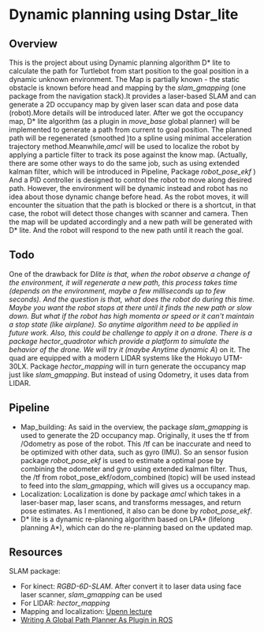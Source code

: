 # Dynamic planning using Dstar_lite


## Overview

This is the project about using Dynamic planning algorithm D* lite to calculate the
path for Turtlebot from start position to the goal position in a dynamic unknown environment.
The Map is partially known - the static obstacle is known before head and mapping by the *slam_gmapping* (one package from the navigation stack).It provides a laser-based SLAM and can generate a 2D occupancy map by given laser scan data and pose data (robot).More details will be
introduced later. After we got the occupancy map, D* lite algorithm (as a plugin in *move_base* global planner) will be implemented to generate a path from current to goal position. The planned path will be regenerated (smoothed )to a spline using minimal acceleration trajectory method.Meanwhile,*amcl* will be used to localize the robot by applying a particle filter to track its pose against the know map. (Actually, there are some other ways to do the same job, such as using extended kalman filter, which will be introduced in Pipeline, Package *robot_pose_ekf* ) And a PID controller is designed to control the robot to move along desired path. However, the environment will be dynamic instead and robot has no idea about those dynamic change before head. As the robot moves, it will encounter the situation that the path is blocked or there is a shortcut, in that case, the robot will detect those changes with scanner and camera. Then the map will be updated accordingly and a new path will be generated with D* lite. And the robot will respond to the new path until it reach the goal.

## Todo
One of the drawback for D*lite is that, when the robot observe a change of the environment, it will regenerate a new path, this process takes time (depends on the environment, maybe a few milliseconds up to few seconds). And the question is that, what does the robot do during this time. Maybe you want the robot stops at there until it finds the new path or slow down. But what if the robot has high momenta or speed or it can't maintain a stop state (like airplane). So anytime algorithm need to be applied in future work.
Also, this could be challenge to apply it on a drone. There is a package *hector_quadrotor* which provide a platform to simulate the behavior of the drone. We will try it (maybe Anytime dynamic A*) on it. The quad are equipped with a modern LIDAR systems like the Hokuyo UTM-30LX. Package *hector_mapping* will in turn generate the occupancy map just like *slam_gmapping*. But instead of using Odometry, it uses data from LIDAR.   


## Pipeline
- Map_building: As said in the overview, the package *slam_gmapping* is used to generate the 2D occupancy map. Originally, it uses the tf from /Odometry as pose of the robot. This /tf can be inaccurate and need to be optimized with other data, such as gyro (IMU). So an sensor fusion package *robot_pose_ekf* is used to estimate a optimal pose by combining the odometer and gyro using extended kalman filter. Thus, the /tf from robot_pose_ekf/odom_combined (topic) will be used instead to feed into the *slam_gmapping*, which will gives us a occupancy map.
- Localization: Localization is done by package *amcl* which takes in a laser-baser map, laser scans, and transforms messages, and return pose estimates. As I mentioned, it also can be done by
*robot_pose_ekf*.
- D* lite is a dynamic re-planning algorithm based on LPA* (lifelong planning A*), which can do the re-planning based on the updated map.


## Resources
SLAM package:
- For kinect: *RGBD-6D-SLAM*. After convert it to laser data using face laser scanner, *slam_gmapping* can be used
- For LIDAR: *hector_mapping*
- Mapping and localization: [Upenn lecture](https://www.youtube.com/watch?v=Q4qM-Uzj1SI)
- [Writing A Global Path Planner As Plugin in ROS](http://wiki.ros.org/navigation/Tutorials/Writing%20A%20Global%20Path%20Planner%20As%20Plugin%20in%20ROS)

